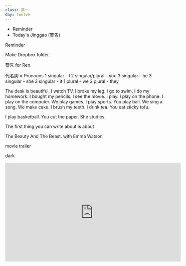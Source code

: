 ```yaml
---
class: 英一
day: twelve
---
```


- Reminder
- Today's Jinggao (警告)


Reminder

Make Dropbox folder.


警告 for Ren.


代名詞 = Pronouns
1 singular        -  I
2 singular/plural - you
3 singular        -  he
3 singular        - she
3 singular        - it
1 plural          - we
3 plural          - they


The desk is beautiful.
I watch TV.
I broke my leg.
I go to swim.
I do my homework.
I bought my pencils.
I see the movie.
I play.
I play on the phone.
I play on the computer.
We play games.
I play sports.
You play ball.
We sing a song.
We make cake.
I brush my teeth.
I drink tea.
You eat sticky tofu.

I play basketball.
You cut the paper.
She studies.

The first thing you can write about is about

The Beauty And The Beast.
with Emma Watson

movie trailer

dark

<iframe src="https://www.facebook.com/plugins/video.php?href=https%3A%2F%2Fwww.facebook.com%2FGoodMorningAmerica%2Fvideos%2Fvb.59306617060%2F10153633298992061%2F%3Ftype%3D3&show_text=0&width=560" width="560" height="315" style="border:none;overflow:hidden" scrolling="no" frameborder="0" allowTransparency="true" allowFullScreen="true"></iframe>





